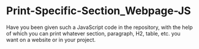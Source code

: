 # Print-Specific-Section_Webpage-JS
Have you been given such a JavaScript code in the repository, with the help of which you can print whatever section, paragraph, H2, table, etc. you want on a website or in your project.
